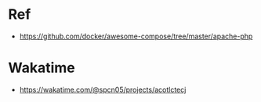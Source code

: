 # Ref
- https://github.com/docker/awesome-compose/tree/master/apache-php

# Wakatime
- https://wakatime.com/@spcn05/projects/acotlctecj

